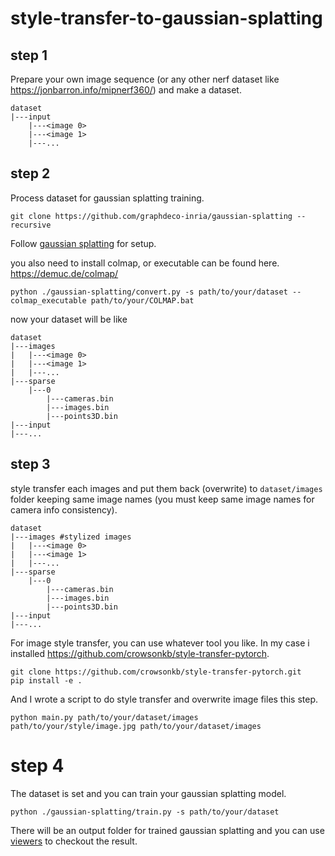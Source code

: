 # style-transfer-to-gaussian-splatting

## step 1
Prepare your own image sequence (or any other nerf dataset like https://jonbarron.info/mipnerf360/) and make a dataset.

```
dataset
|---input
    |---<image 0>
    |---<image 1>
    |---...
```

## step 2
Process dataset for gaussian splatting training.

```
git clone https://github.com/graphdeco-inria/gaussian-splatting --recursive
```
Follow [gaussian splatting](https://github.com/graphdeco-inria/gaussian-splatting) for setup. 

you also need to install colmap, or executable can be found here. https://demuc.de/colmap/
```
python ./gaussian-splatting/convert.py -s path/to/your/dataset --colmap_executable path/to/your/COLMAP.bat
```
now your dataset will be like
```
dataset
|---images
|   |---<image 0>
|   |---<image 1>
|   |---...
|---sparse
    |---0
        |---cameras.bin
        |---images.bin
        |---points3D.bin
|---input
|---...
```
## step 3
style transfer each images and put them back (overwrite) to `dataset/images` folder keeping same image names (you must keep same image names for camera info consistency).
```
dataset
|---images #stylized images
|   |---<image 0>
|   |---<image 1>
|   |---...
|---sparse
    |---0
        |---cameras.bin
        |---images.bin
        |---points3D.bin
|---input
|---...
```

For image style transfer, you can use whatever tool you like.
In my case i installed https://github.com/crowsonkb/style-transfer-pytorch. 
```
git clone https://github.com/crowsonkb/style-transfer-pytorch.git
pip install -e .
```
And I wrote a script to do style transfer and overwrite image files this step.
```
python main.py path/to/your/dataset/images path/to/your/style/image.jpg path/to/your/dataset/images
```

# step 4
The dataset is set and you can train your gaussian splatting model.
```
python ./gaussian-splatting/train.py -s path/to/your/dataset
```
There will be an output folder for trained gaussian splatting and you can use [viewers](https://github.com/graphdeco-inria/gaussian-splatting#pre-built-windows-binaries) to checkout the result. 
